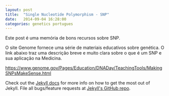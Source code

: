 ```yaml
---
layout: post
title:  "Single Nucleotide Polymorphism - SNP"
date:   2014-09-04 16:28:00
categories: genetics portugues
---
```


Este post é uma memória de bons recursos sobre SNP.

O site Genome fornece uma série de materiais educativos sobre genética. O link abaixo traz uma descrição
breve e muito clara sobre o que é um SNP e sua aplicação na Medicina.

https://www.genome.gov/Pages/Education/DNADay/TeachingTools/MakingSNPsMakeSense.html

Check out the [Jekyll docs][jekyll] for more info on how to get the most out of Jekyll. File all bugs/feature requests at [Jekyll's GitHub repo][jekyll-gh].

[jekyll-gh]: https://github.com/mojombo/jekyll
[jekyll]:    http://jekyllrb.com
